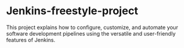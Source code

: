 # Jenkins-freestyle-project
This project explains  how to configure, customize, and automate your software development pipelines using the versatile and user-friendly features of Jenkins.
